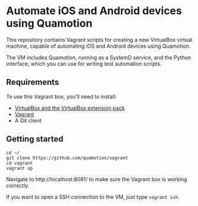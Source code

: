 Automate iOS and Android devices using Quamotion
================================================

This repository contains Vagrant scripts for creating a new VirtualBox virtual machine, capable
of automating iOS and Android devices using Quamotion.

The VM includes Quamotion, running as a SystemD service, and the Python interface, which you can use
for writing test automation scripts.

Requirements
------------

To use this Vagrant box, you'll need to install:
* [VirtualBox and the VirtualBox extension pack](https://www.virtualbox.org/wiki/Downloads)
* [Vagrant](https://www.vagrantup.com/)
* A Git client

Getting started
---------------

```
cd ~/
git clone https://github.com/quamotion/vagrant
cd vagrant
vagrant up
```

Navigate to http://localhost:8081/ to make sure the Vagrant box is working correctly.

If you want to open a SSH connection to the VM, just type `vagrant ssh`.

